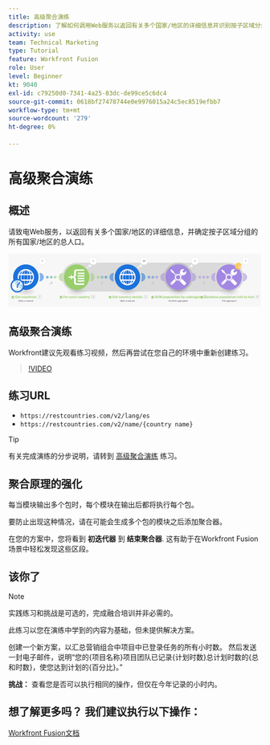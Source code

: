 ```yaml
---
title: 高级聚合演练
description: 了解如何调用Web服务以返回有关多个国家/地区的详细信息并识别按子区域分组的人口，所有这些均位于 [!DNL Adobe Workfront Fusion].
activity: use
team: Technical Marketing
type: Tutorial
feature: Workfront Fusion
role: User
level: Beginner
kt: 9040
exl-id: c79250d0-7341-4a25-83dc-de99ce5c6dc4
source-git-commit: 0618bf27478744e0e9976015a24c5ec8519efbb7
workflow-type: tm+mt
source-wordcount: '279'
ht-degree: 0%

---
```


# 高级聚合演练

## 概述

请致电Web服务，以返回有关多个国家/地区的详细信息，并确定按子区域分组的所有国家/地区的总人口。

![融合场景的图像](assets/iteration-and-aggregation-3.png)

## 高级聚合演练

Workfront建议先观看练习视频，然后再尝试在您自己的环境中重新创建练习。

>[!VIDEO](https://video.tv.adobe.com/v/335281/?quality=12)

## 练习URL

* `https://restcountries.com/v2/lang/es`
* `https://restcountries.com/v2/name/{country name}`

>[!TIP]
>
>有关完成演练的分步说明，请转到 [高级聚合演练](https://experienceleague.adobe.com/docs/workfront-learn/tutorials-workfront/fusion/exercises/advanced-aggregation.html?lang=en) 练习。

## 聚合原理的强化

每当模块输出多个包时，每个模块在输出后都将执行每个包。

要防止出现这种情况，请在可能会生成多个包的模块之后添加聚合器。

在您的方案中，您将看到 **初迭代器** 到 **结束聚合器**. 这有助于在Workfront Fusion场景中轻松发现这些区段。

## 该你了

>[!NOTE]
>
>实践练习和挑战是可选的，完成融合培训并非必需的。

此练习以您在演练中学到的内容为基础，但未提供解决方案。

创建一个新方案，以汇总营销组合中项目中已登录任务的所有小时数。 然后发送一封电子邮件，说明“您的{项目名称}项目团队已记录{计划时数}总计划时数的{总和时数}，使您达到计划的{百分比}。”

**挑战：** 查看您是否可以执行相同的操作，但仅在今年记录的小时内。

## 想了解更多吗？ 我们建议执行以下操作：

[Workfront Fusion文档](https://experienceleague.adobe.com/docs/workfront/using/adobe-workfront-fusion/workfront-fusion-2.html?lang=en)
